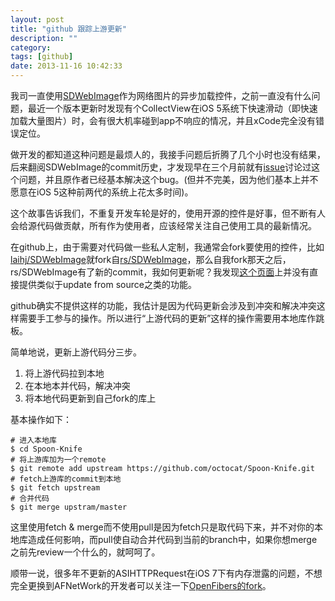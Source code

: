```yaml
---
layout: post
title: "github 跟踪上游更新"
description: ""
category: 
tags: [github]
date: 2013-11-16 10:42:33
---
```

我司一直使用[SDWebImage](https://github.com/rs/SDWebImage)作为网络图片的异步加载控件，之前一直没有什么问题，最近一个版本更新时发现有个CollectView在iOS 5系统下快速滑动（即快速加载大量图片）时，会有很大机率碰到app不响应的情况，并且xCode完全没有错误定位。

做开发的都知道这种问题是最烦人的，我接手问题后折腾了几个小时也没有结果，后来翻阅SDWebImage的commit历史，才发现早在三个月前就有[issue](https://github.com/rs/SDWebImage/issues/466)讨论过这个问题，并且原作者已经基本解决这个bug。(但并不完美，因为他们基本上并不愿意在iOS 5这种前两代的系统上花太多时间)。  

这个故事告诉我们，不重复开发车轮是好的，使用开源的控件是好事，但不断有人会给源代码做贡献，所有作为使用者，应该经常关注自己使用工具的最新情况。

在github上，由于需要对代码做一些私人定制，我通常会fork要使用的控件，比如[laihj/SDWebImage](https://github.com/rs/SDWebImage/issues/466)就fork自[rs/SDWebImage](https://github.com/rs/SDWebImage)，那么自我fork那天之后，rs/SDWebImage有了新的commit，我如何更新呢？我发现[这个页面](https://github.com/laihj/SDWebImage)上并没有直接提供类似于update from source之类的功能。

github确实不提供这样的功能，我估计是因为代码更新会涉及到冲突和解决冲突这样需要手工参与的操作。所以进行“上游代码的更新”这样的操作需要用本地库作跳板。

简单地说，更新上游代码分三步。  
1. 将上游代码拉到本地   
2. 在本地本并代码，解决冲突  
3. 将本地代码更新到自己fork的库上

基本操作如下：  

	# 进入本地库
	$ cd Spoon-Knife
	# 将上游库加为一个remote
	$ git remote add upstream https://github.com/octocat/Spoon-Knife.git
	# fetch上游库的commit到本地
	$ git fetch upstream
	# 合并代码
	$ git merge upstram/master


这里使用fetch & merge而不使用pull是因为fetch只是取代码下来，并不对你的本地库造成任何影响，而pull使自动合并代码到当前的branch中，如果你想merge之前先review一个什么的，就呵呵了。

顺带一说，很多年不更新的ASIHTTPRequest在iOS 7下有内存泄露的问题，不想完全更换到AFNetWork的开发者可以关注一下[OpenFibers的fork](https://github.com/OpenFibers/asi-http-request)。

